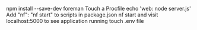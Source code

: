 npm install --save-dev foreman
Touch a Procfile
echo 'web: node server.js'
Add "nf": "nf start" to scripts in package.json
nf start and visit localhost:5000 to see application running
touch .env file
